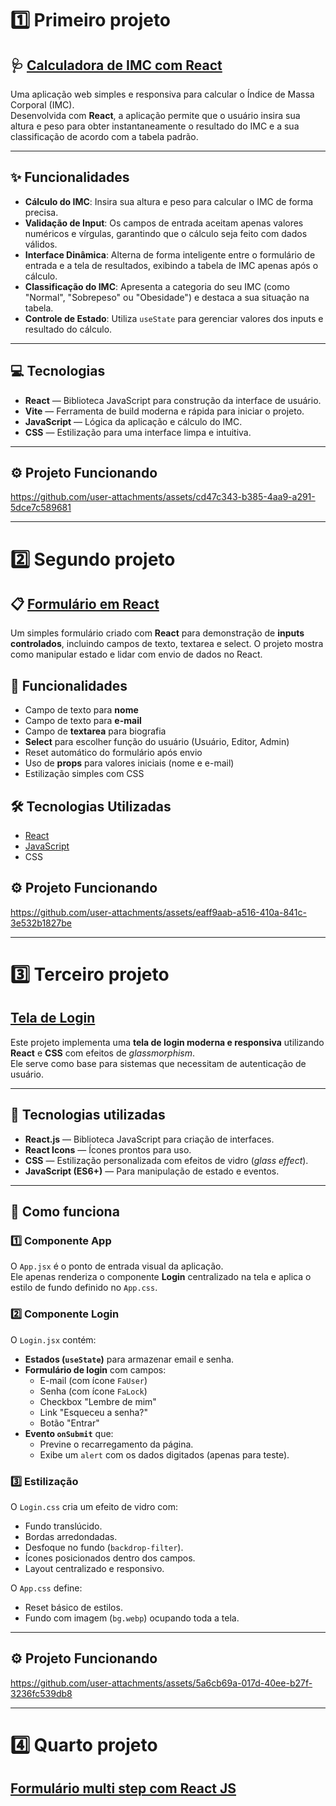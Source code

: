 # 1️⃣ Primeiro projeto

## 🩺 [Calculadora de IMC com React](https://github.com/Sofia-Magalhaes/react-projects/tree/main/calculadora-imc/imc_calc)

Uma aplicação web simples e responsiva para calcular o Índice de Massa Corporal (IMC).  
Desenvolvida com **React**, a aplicação permite que o usuário insira sua altura e peso para obter instantaneamente o resultado do IMC e a sua classificação de acordo com a tabela padrão.

---

## ✨ Funcionalidades

- **Cálculo do IMC**: Insira sua altura e peso para calcular o IMC de forma precisa.
- **Validação de Input**: Os campos de entrada aceitam apenas valores numéricos e vírgulas, garantindo que o cálculo seja feito com dados válidos.
- **Interface Dinâmica**: Alterna de forma inteligente entre o formulário de entrada e a tela de resultados, exibindo a tabela de IMC apenas após o cálculo.
- **Classificação do IMC**: Apresenta a categoria do seu IMC (como "Normal", "Sobrepeso" ou "Obesidade") e destaca a sua situação na tabela.
- **Controle de Estado**: Utiliza `useState` para gerenciar valores dos inputs e resultado do cálculo.

---

## 💻 Tecnologias

- **React** — Biblioteca JavaScript para construção da interface de usuário.
- **Vite** — Ferramenta de build moderna e rápida para iniciar o projeto.
- **JavaScript** — Lógica da aplicação e cálculo do IMC.
- **CSS** — Estilização para uma interface limpa e intuitiva.

---

## ⚙️ Projeto Funcionando
https://github.com/user-attachments/assets/cd47c343-b385-4aa9-a291-5dce7c589681

---

# 2️⃣ Segundo projeto

## 📋 [Formulário em React](https://github.com/Sofia-Magalhaes/react-projects/tree/main/formulario/form)

Um simples formulário criado com **React** para demonstração de **inputs controlados**, incluindo campos de texto, textarea e select. O projeto mostra como manipular estado e lidar com envio de dados no React.

## 🚀 Funcionalidades

- Campo de texto para **nome**  
- Campo de texto para **e-mail**  
- Campo de **textarea** para biografia  
- **Select** para escolher função do usuário (Usuário, Editor, Admin)  
- Reset automático do formulário após envio  
- Uso de **props** para valores iniciais (nome e e-mail)  
- Estilização simples com CSS

## 🛠️ Tecnologias Utilizadas

- [React](https://react.dev/)
- [JavaScript](https://developer.mozilla.org/pt-BR/docs/Web/JavaScript)
- CSS

## ⚙️ Projeto Funcionando
https://github.com/user-attachments/assets/eaff9aab-a516-410a-841c-3e532b1827be

---

# 3️⃣ Terceiro projeto

## [Tela de Login](https://github.com/Sofia-Magalhaes/react-projects/tree/main/tela-login)

Este projeto implementa uma **tela de login moderna e responsiva** utilizando **React** e **CSS** com efeitos de *glassmorphism*.  
Ele serve como base para sistemas que necessitam de autenticação de usuário.

---

## 📌 Tecnologias utilizadas
- **React.js** — Biblioteca JavaScript para criação de interfaces.
- **React Icons** — Ícones prontos para uso.
- **CSS** — Estilização personalizada com efeitos de vidro (*glass effect*).
- **JavaScript (ES6+)** — Para manipulação de estado e eventos.

---

## 🚀 Como funciona

### 1️⃣ **Componente App**
O `App.jsx` é o ponto de entrada visual da aplicação.  
Ele apenas renderiza o componente **Login** centralizado na tela e aplica o estilo de fundo definido no `App.css`.

### 2️⃣ **Componente Login**
O `Login.jsx` contém:
- **Estados (`useState`)** para armazenar email e senha.
- **Formulário de login** com campos:
  - E-mail (com ícone `FaUser`)
  - Senha (com ícone `FaLock`)
  - Checkbox "Lembre de mim"
  - Link "Esqueceu a senha?"
  - Botão "Entrar"
- **Evento `onSubmit`** que:
  - Previne o recarregamento da página.
  - Exibe um `alert` com os dados digitados (apenas para teste).

### 3️⃣ **Estilização**
O `Login.css` cria um efeito de vidro com:
- Fundo translúcido.
- Bordas arredondadas.
- Desfoque no fundo (`backdrop-filter`).
- Ícones posicionados dentro dos campos.
- Layout centralizado e responsivo.

O `App.css` define:
- Reset básico de estilos.
- Fundo com imagem (`bg.webp`) ocupando toda a tela.

---

## ⚙️ Projeto Funcionando
https://github.com/user-attachments/assets/5a6cb69a-017d-40ee-b27f-3236fc539db8

---

# 4️⃣ Quarto projeto

## [Formulário multi step com React JS](https://github.com/Sofia-Magalhaes/react-projects/tree/main/form-multi-step/multistep_form_react)

